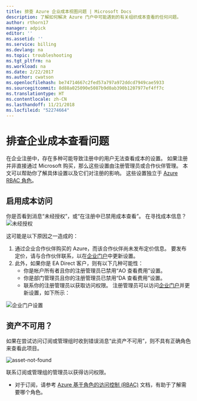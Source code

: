 ```yaml
---
title: 排查 Azure 企业成本视图问题 | Microsoft Docs
description: 了解如何解决 Azure 门户中可能遇到的有关组织成本查看的任何问题。
author: rthorn17
manager: adpick
editor: ''
ms.assetid: ''
ms.service: billing
ms.devlang: na
ms.topic: troubleshooting
ms.tgt_pltfrm: na
ms.workload: na
ms.date: 2/22/2017
ms.author: cwatson
ms.openlocfilehash: be74714667c2fed57a797a972ddcd7949cae5933
ms.sourcegitcommit: 8d88a025090e5087b9d0ab390b1207977ef4ff7c
ms.translationtype: HT
ms.contentlocale: zh-CN
ms.lasthandoff: 11/21/2018
ms.locfileid: "52274664"
---
```

# <a name="troubleshoot-enterprise-cost-views"></a>排查企业成本查看问题 

在企业注册中，存在多种可能导致注册中的用户无法查看成本的设置。  如果注册并非直接通过 Microsoft 购买，那么这些设置由注册管理员或合作伙伴管理。  本文可以帮助你了解具体设置以及它们对注册的影响。 这些设置独立于 [Azure RBAC 角色](https://docs.microsoft.com/azure/role-based-access-control/role-assignments-portal)。 


## <a name="enabling-access-to-costs"></a>启用成本访问

你是否看到消息“未经授权”，或“在注册中已禁用成本查看”。 在寻找成本信息？![未经授权](media/billing-enterprise-mgmt-groups/unauthorized.png)

这可能是以下原因之一造成的：

1. 通过企业合作伙伴购买的 Azure，而该合作伙伴尚未发布定价信息。 要发布定价，请与合作伙伴联系，以在[企业门户](https://ea.azure.com)中更新设置。
2. 此外，如果你是 EA Direct 客户，则有以下几种可能性：
    * 你是帐户所有者且你的注册管理员已禁用“AO 查看费用”设置。  
    * 你是部门管理员且你的注册管理员已禁用“DA 查看费用”设置。
    * 联系你的注册管理员以获取访问权限。 注册管理员可以访问[企业门户](https://ea.azure.com/manage/enrollment)并更新设置，如下所示：

![企业门户设置](media/billing-enterprise-mgmt-groups/ea-portal-settings.png)


## <a name="asset-is-unavailable"></a>资产不可用？ 
如果在尝试访问订阅或管理组时收到错误消息“此资产不可用”，则不具有正确角色来查看此项目。  

![asset-not-found](media/billing-enterprise-mgmt-groups/asset-not-found.png)

联系订阅或管理组的管理员以获得访问权限。  
* 对于订阅，请参考 [Azure 基于角色的访问控制 (RBAC)](https://docs.microsoft.com/azure/role-based-access-control/role-assignments-portal) 文档，有助于了解需要哪个角色。
